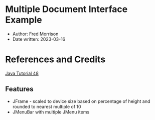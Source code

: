# Multiple Document Interface Example
* Author: Fred Morrison
* Date written: 2023-03-16

# References and Credits
[Java Tutorial 48](https://www.youtube.com/watch?v=TGl17kj7vwQ)
## Features
* JFrame - scaled to device size based on percentage of height and rounded to nearest multiple of 10
* JMenuBar with multiple JMenu items
